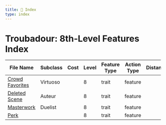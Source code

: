 ```yaml
---
title: 📑 Index
type: index
---
```


# Troubadour: 8th-Level Features Index

| File Name                               | Subclass | Cost | Level | Feature Type | Action Type | Distance | Target |
| --------------------------------------- | -------- | ---- | ----- | ------------ | ----------- | -------- | ------ |
| [Crowd Favorites](../Crowd%20Favorites) | Virtuoso |      | 8     | trait        | feature     |          |        |
| [Deleted Scene](../Deleted%20Scene)     | Auteur   |      | 8     | trait        | feature     |          |        |
| [Masterwork](../Masterwork)             | Duelist  |      | 8     | trait        | feature     |          |        |
| [Perk](../Perk)                         |          |      | 8     | trait        | feature     |          |        |
